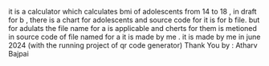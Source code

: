 it is a calculator which calculates bmi of adolescents from 14 to 18 , in draft for b , there is a chart for adolescents and source code for it is for b file. but for adulats the file name for a is applicable and cherts for them is metioned in source code of file named for a it is made by me . it is made by me in june 2024 (with the running project of qr code generator)
Thank You 
by : Atharv Bajpai

